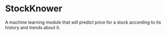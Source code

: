 # StockKnower
A machine learning module that will predict price for a stock according to its history and trends about it.

